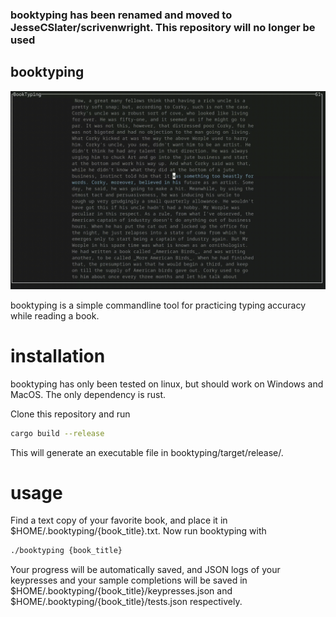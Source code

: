 ### booktyping has been renamed and moved to JesseCSlater/scrivenwright. This repository will no longer be used

## booktyping

![usage-example-gif](https://github.com/JesseCSlater/booktyping/blob/master/usage-example.gif)

booktyping is a simple commandline tool for practicing typing accuracy while reading a book.

# installation

booktyping has only been tested on linux, but should work on Windows and MacOS. The only dependency is rust. 

Clone this repository and run
```bash
cargo build --release
```
This will generate an executable file in booktyping/target/release/.

# usage
Find a text copy of your favorite book, and place it in $HOME/.booktyping/{book_title}.txt.
Now run booktyping with 
```bash
./booktyping {book_title}
```

Your progress will be automatically saved, and JSON logs of your keypresses and your sample completions will be saved in $HOME/.booktyping/{book_title}/keypresses.json and $HOME/.booktyping/{book_title}/tests.json respectively.
